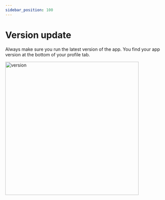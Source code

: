 ```yaml
---
sidebar_position: 100
---
```


# Version update

Always make sure you run the latest version of the app. You find your app version at the bottom of your profile tab. 

<img src="/img/app-version.png" alt="version" width="420"/>
